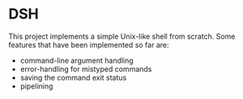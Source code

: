 # DSH

This project implements a simple Unix-like shell from scratch. Some features that have been implemented so far are:
+ command-line argument handling
+ error-handling for mistyped commands
+ saving the command exit status
+ pipelining